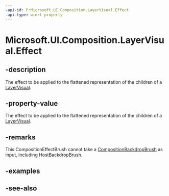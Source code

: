 ```yaml
---
-api-id: P:Microsoft.UI.Composition.LayerVisual.Effect
-api-type: winrt property
---
```


<!-- Property syntax
public Windows.UI.Composition.CompositionEffectBrush Effect { get;  set; }
-->

# Microsoft.UI.Composition.LayerVisual.Effect

## -description
The effect to be applied to the flattened representation of the children of a [LayerVisual](layervisual.md).

## -property-value
The effect to be applied to the flattened representation of the children of a [LayerVisual](layervisual.md).

## -remarks

This CompositionEffectBrush cannot take a [CompositionBackdropBrush](compositionbackdropbrush.md) as input, including HostBackdropBrush.

## -examples

## -see-also
